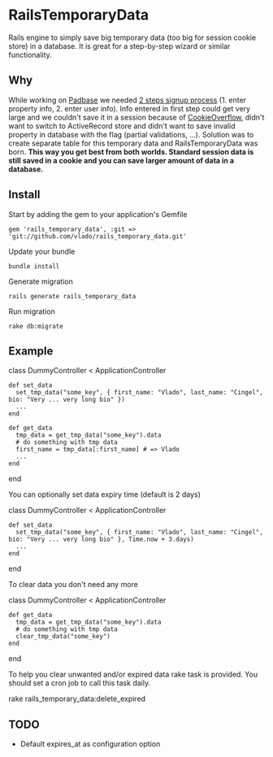 RailsTemporaryData
==================

Rails engine to simply save big temporary data (too big for session cookie store) in a database. It is great for a step-by-step wizard or similar functionality.

Why
---
While working on [Padbase](http://www.padbase.com) we needed [2 steps signup process](http://www.padbase.com/pads/new) (1. enter property info, 2. enter user info). Info entered in first step could get very large and we couldn't save it in a session because of [CookieOverflow](http://api.rubyonrails.org/classes/ActionDispatch/Cookies/CookieOverflow.html), didn't want to switch to ActiveRecord store and didn't want to save invalid property in database with the flag (partial validations, ...). Solution was to create separate table for this temporary data and RailsTemporaryData was born.
**This way you get best from both worlds. Standard session data is still saved in a cookie and you can save larger amount of data in a database.**

Install
-------

Start by adding the gem to your application's Gemfile

    gem 'rails_temporary_data', :git => 'git://github.com/vlado/rails_temporary_data.git'

Update your bundle

    bundle install
    
Generate migration

    rails generate rails_temporary_data
  
Run migration

    rake db:migrate
    
Example
--------

  class DummyController < ApplicationController

    def set_data
      set_tmp_data("some_key", { first_name: "Vlado", last_name: "Cingel", bio: "Very ... very long bio" })
      ...
    end

    def get_data
      tmp_data = get_tmp_data("some_key").data
      # do something with tmp data
      first_name = tmp_data[:first_name] # => Vlado
      ...
    end

  end

You can optionally set data expiry time (default is 2 days)

  class DummyController < ApplicationController

    def set_data
      set_tmp_data("some_key", { first_name: "Vlado", last_name: "Cingel", bio: "Very ... very long bio" }, Time.now + 3.days)
      ...
    end

  end

To clear data you don't need any more

  class DummyController < ApplicationController

    def get_data
      tmp_data = get_tmp_data("some_key").data
      # do something with tmp data
      clear_tmp_data("some_key")
    end

  end

To help you clear unwanted and/or expired data rake task is provided. You should set a cron job to call this task daily.

  rake rails_temporary_data:delete_expired


TODO
----

* Default expires_at as configuration option